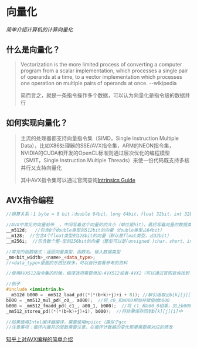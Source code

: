 # 向量化

*简单介绍计算机的计算向量化*

## 什么是向量化？

> Vectorization is the more limited process of converting a computer program from a scalar implementation, which processes a single pair of operands at a time, to a vector implementation which processes one operation on multiple pairs of operands at once.																																															--wikipedia
>
> 简而言之，就是一条指令操作多个数据，可以认为向量化是指令级的数据并行



## 如何实现向量化？

> 主流的处理器都支持向量指令集（SIMD，Single Instruction Multiple Data），比如X86处理器的SSE/AVX指令集，ARM的NEON指令集，NVIDIA的CUDA和开发的OpenCL标准则通过层次优化的编程模型（SMIT，Single Instruction Multiple Threads）来使一份代码既支持多核并行又支持向量化
>
> 其中AVX指令集可以通过官网查询[Intrinsics Guide](https://software.intel.com/sites/landingpage/IntrinsicsGuide/#expand=6)



## AVX指令编程

```cpp
//换算关系：1 byte = 8 bit；double 64bit，long 64bit，float 32bit，int 32bit，short 16bit，char 8bit

//AVX中常见的向量前带__，中间写着这个向量的的大小（单位是bit），最后写着向量的数据类型
__m512d;   //包含8个double类型的512bit的向量（double类型占64bit）
__m128;  //包含4个float类型的128bit的向量（默认是float类型，占32bit）
__m256i;  //包含数个整-型的256bit的向量（整型可以是(unsigned )char、short、int、long

//常见的函数格式：返回向量类型、函数名、输入数据类型
_mm<bit_width>_<name>_<data_type>;
//<data_type>里面的东西比较多，可以自行查看参考的资料

//使用AVX512指令集的时候，编译选项需要添加-AVX512或者-AVX2（可以通过官网查询找到

//例子
#include <immintrin.h>
__m512d b000 = _mm512_load_pd((*(*(b+k)+j)+i + 8)); //解引用取出b[k][j][i]
b000 = _mm512_mul_pd(_c0_, a000);  //将_c0_和a000相加并赋值给b000
b000 = _mm512_fmadd_pd(_c1_, a00_1, b000);  //将_c1_和a00_0相乘，加上b000并赋值给b000
_mm512_storeu_pd((*(*(b+k)+j)+i), b000);  //将结果保存回到b[k][j][i]中

//如果使用Intel编译器编译，需要使用mpiicc（类似于gcc
//注意事项：循环内展开的层数需要注意，在循环计数器的变化那里需要座对应的修改
```

[知乎上对AVX编程的简单介绍](https://zhuanlan.zhihu.com/p/94649418)